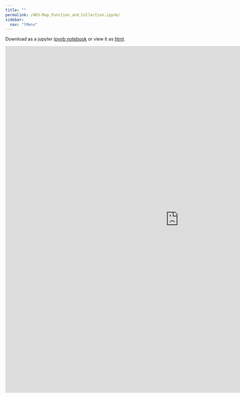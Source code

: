 ```yaml
---
title: ""
permalink: /A03-Map_Function_and_Collection.ipynb/
sidebar:
  nav: "lMenu"
---
```


Download as a jupyter [ipynb notebook](https://datascience-intro.github.io/1MS041-2022/notebooks/A03-Map_Function_and_Collection.ipynb.ipynb) or view it as [html](https://datascience-intro.github.io/1MS041-2022/notebooks/A03-Map_Function_and_Collection.ipynb.html).

<iframe src="https://datascience-intro.github.io/1MS041-2022/notebooks/A03-Map_Function_and_Collection.ipynb.html" width="1080" height="1080" frameborder="0"></iframe>

    